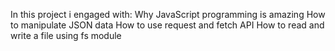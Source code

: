 In this project i engaged with:
Why JavaScript programming is amazing
How to manipulate JSON data
How to use request and fetch API
How to read and write a file using fs module
